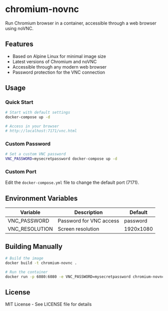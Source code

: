 # chromium-novnc

Run Chromium browser in a container, accessible through a web browser using noVNC.

## Features

- Based on Alpine Linux for minimal image size
- Latest versions of Chromium and noVNC
- Accessible through any modern web browser
- Password protection for the VNC connection

## Usage

### Quick Start

```bash
# Start with default settings
docker-compose up -d

# Access in your browser
# http://localhost:7171/vnc.html
```

### Custom Password

```bash
# Set a custom VNC password
VNC_PASSWORD=mysecretpassword docker-compose up -d
```

### Custom Port

Edit the `docker-compose.yml` file to change the default port (7171).

## Environment Variables

| Variable | Description | Default |
|----------|-------------|---------|
| VNC_PASSWORD | Password for VNC access | password |
| VNC_RESOLUTION | Screen resolution | 1920x1080 |

## Building Manually

```bash
# Build the image
docker build -t chromium-novnc .

# Run the container
docker run -p 6080:6080 -e VNC_PASSWORD=mysecretpassword chromium-novnc
```

## License

MIT License - See LICENSE file for details